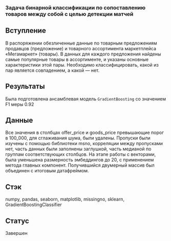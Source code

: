 ### Задача бинарной классификации по сопоставлению товаров между собой с целью детекции матчей

## Вступление
В распоряжении обезличенные данные по товарным предложениям продавцов (предложение) и товарного ассортимента маркетплейса «Мегамаркет» (товары). В данных для каждого предложения найдены самые популярные товары в ассортименте, и указаны основные характеристики этой пары. Необходимо классифицировать, какой из пар является совпадением, а какой — нет.

## Результаты 
Была подготовлена ансамблевая модель `GradientBoosting` cо значением F1 меры 0.92

## Данные
Все значения в столбцах offer_price и goods_price превышающие порог в 100_000, для сглаживания шума, были удалены.
Пропуски были изучены с помощью библиотеки msno, корреляции между пропусками нет, часть данных были заполнены заглушкой, часть медианой по группам соответствующих столбцов.
На этапе работы c векторами, была уменьшена размерность эмбеддингов до 20, с применением метода главных компонент. Получившийся двумерный массив был объединен с итоговым датафреймом.

## Стэк
numpy, pandas, seaborn, matplotlib, missingno, sklearn, GradientBoostingClassifier

## Статус
Завершен
